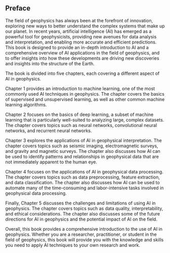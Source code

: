 ## Preface

The field of geophysics has always been at the forefront of innovation, exploring new ways to better understand the complex systems that make up our planet. In recent years, artificial intelligence (AI) has emerged as a powerful tool for geophysicists, providing new avenues for data analysis and interpretation, and enabling more accurate and efficient predictions. This book is designed to provide an in-depth introduction to AI and a comprehensive overview of AI applications in the field of geophysics, and to offer insights into how these developments are driving new discoveries and insights into the structure of the Earth.

The book is divided into five chapters, each covering a different aspect of AI in geophysics.

Chapter 1 provides an introduction to machine learning, one of the most commonly used AI techniques in geophysics. The chapter covers the basics of supervised and unsupervised learning, as well as other common machine learning algorithms.

Chapter 2 focuses on the basics of deep learning, a subset of machine learning that is particularly well-suited to analyzing large, complex datasets. The chapter covers topics such as neural networks, convolutional neural networks, and recurrent neural networks.

Chapter 3 explores the applications of AI in geophysical interpretation. The chapter covers topics such as seismic imaging, electromagnetic surveys, and gravity and magnetic surveys. The chapter also discusses how AI can be used to identify patterns and relationships in geophysical data that are not immediately apparent to the human eye.

Chapter 4 focuses on the applications of AI in geophysical data processing. The chapter covers topics such as data preprocessing, feature extraction, and data classification. The chapter also discusses how AI can be used to automate many of the time-consuming and labor-intensive tasks involved in geophysical data processing.

Finally, Chapter 5 discusses the challenges and limitations of using AI in geophysics. The chapter covers topics such as data quality, interpretability, and ethical considerations. The chapter also discusses some of the future directions for AI in geophysics and the potential impact of AI on the field.

Overall, this book provides a comprehensive introduction to the use of AI in geophysics. Whether you are a researcher, practitioner, or student in the field of geophysics, this book will provide you with the knowledge and skills you need to apply AI techniques to your own research and work.


